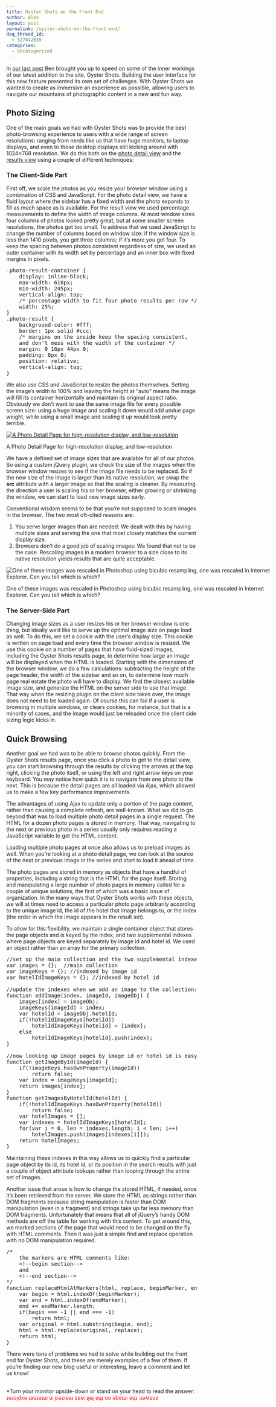 ```yaml
---
title: Oyster Shots on the Front End
author: Alex
layout: post
permalink: /oyster-shots-on-the-front-end/
dsq_thread_id:
  - 527842039
categories:
  - Uncategorized
---
```

In [our last post][1] Ben brought you up to speed on some of the inner workings of our latest addition to the site, Oyster Shots. Building the user interface for this new feature presented its own set of challenges. With Oyster Shots we wanted to create as immersive an experience as possible, allowing users to navigate our mountains of photographic content in a new and fun way.

## Photo Sizing

One of the main goals we had with Oyster Shots was to provide the best photo-browsing experience to users with a wide range of screen resolutions: ranging from nerds like us that have huge monitors, to laptop displays, and even to those desktop displays still kicking around with 1024&#215;768 resolution. We do this both on the [photo detail view][2] and the [results view][3] using a couple of different techniques:

### The Client-Side Part

First off, we scale the photos as you resize your browser window using a combination of CSS and JavaScript. For the photo detail view, we have a fluid layout where the sidebar has a fixed width and the photo expands to fill as much space as is available. For the result view we used percentage measurements to define the width of image columns. At most window sizes four columns of photos looked pretty great, but at some smaller screen resolutions, the photos got too small. To address that we used JavaScript to change the number of columns based on window size: if the window size is less than 1410 pixels, you get three columns; if it&#8217;s more you get four. To keep the spacing between photos consistent regardless of size, we used an outer container with its width set by percentage and an inner box with fixed margins in pixels.

<pre>.photo-result-container {
    display: inline-block;
    max-width: 610px;
    min-width: 245px;
    vertical-align: top;
    /* percentage width to fit four photo results per row */
    width: 25%;
}
.photo-result {
    background-color: #fff;
    border: 1px solid #ccc;
    /* margins on the inside keep the spacing consistent,
    and don't mess with the width of the container */
    margin: 0 16px 44px 0;
    padding: 8px 0;
    position: relative;
    vertical-align: top;
}</pre>

We also use CSS and JavaScript to resize the photos themselves. Setting the image&#8217;s width to 100% and leaving the height at &#8220;auto&#8221; means the image will fill its container horizontally and maintain its original aspect ratio. Obviously we don&#8217;t want to use the same image file for every possible screen size: using a huge image and scaling it down would add undue page weight, while using a small image and scaling it up would look pretty terrible.

<div id="attachment_122" class="wp-caption aligncenter" style="width: 740px">
  <a href="http://www.oyster.com/shots/?qa=location%3Ajamaica+beach#image=103161"><img class="size-full wp-image-122" title="pdp-compare" src="http://tech.oyster.com/wp-content/uploads/2011/07/pdp-compare.jpg" alt="A Photo Detail Page for high-resolution display, and low-resolution" /></a> 
  
  <p class="wp-caption-text">
    A Photo Detail Page for high-resolution display, and low-resolution
  </p>
</div>

We have a defined set of image sizes that are available for all of our photos. So using a custom jQuery plugin, we check the size of the images when the browser window resizes to see if the image file needs to be replaced. So if the new size of the image is larger than its native resolution, we swap the **src** attribute with a larger image so that the scaling is cleaner. By measuring the direction a user is scaling his or her browser, either growing or shrinking the window, we can start to load new image sizes early.

Conventional wisdom seems to be that you&#8217;re not supposed to scale images in the browser. The two most oft-cited reasons are:

  1. You serve larger images than are needed: We dealt with this by having multiple sizes and serving the one that most closely matches the current display size.
  2. Browsers don&#8217;t do a good job of scaling images: We found that not to be the case. Rescaling images in a modern browser to a size close to its native resolution yields results that are quite acceptable.

<div id="attachment_99" class="wp-caption aligncenter" style="width: 720px">
  <img class="size-full wp-image-99" title="Photoshop/Browser Scaling Comparison" src="http://tech.oyster.com/wp-content/uploads/2011/07/size-compare.jpg" alt="One of these images was rescaled in Photoshop using bicubic resampling, one was rescaled in Internet Explorer.  Can you tell which is which?" usemap="#size-compare" /> 
  
  <p class="wp-caption-text">
    One of these images was rescaled in Photoshop using bicubic resampling, one was rescaled in Internet Explorer. Can you tell which is which?
  </p>
</div>

<map name="size-compare">
  <area shape="rect" coords="0, 0, 360, 253" href="http://tech.oyster.com/wp-content/uploads/2011/07/left-big.jpg" target="_blank" />
  
  <area shape="rect" coords="361, 0, 720, 253" href="http://tech.oyster.com/wp-content/uploads/2011/07/right-big.jpg" target="_blank" />
</map>

### The Server-Side Part

Changing image sizes as a user resizes his or her browser window is one thing, but ideally we&#8217;d like to serve up the optimal image size on page load as well. To do this, we set a cookie with the user&#8217;s display size. This cookie is written on page load and every time the browser window is resized. We use this cookie on a number of pages that have fluid-sized images, including the Oyster Shots results page, to determine how large an image will be displayed when the HTML is loaded. Starting with the dimensions of the browser window, we do a few calculations: subtracting the height of the page header, the width of the sidebar and so on, to determine how much page real estate the photo will have to display. We find the closest available image size, and generate the HTML on the server side to use that image. That way when the resizing plugin on the client side takes over, the image does not need to be loaded again. Of course this can fail if a user is browsing in multiple windows, or clears cookies, for instance, but that is a minority of cases, and the image would just be reloaded once the client side sizing logic kicks in.

## Quick Browsing

Another goal we had was to be able to browse photos quickly. From the Oyster Shots results page, once you click a photo to get to the detail view, you can start browsing through the results by clicking the arrows at the top right, clicking the photo itself, or using the left and right arrow keys on your keyboard. You may notice how quick it is to navigate from one photo to the next. This is because the detail pages are all loaded via Ajax, which allowed us to make a few key performance improvements.

The advantages of using Ajax to update only a portion of the page content, rather than causing a complete refresh, are well-known. What we did to go beyond that was to load multiple photo detail pages in a single request. The HTML for a dozen photo pages is stored in memory. That way, navigating to the next or previous photo in a series usually only requires reading a JavaScript variable to get the HTML content.

Loading multiple photo pages at once also allows us to preload images as well. When you&#8217;re looking at a photo detail page, we can look at the source of the next or previous image in the series and start to load it ahead of time.

The photo pages are stored in memory as objects that have a handful of properties, including a string that is the HTML for the page itself. Storing and manipulating a large number of photo pages in memory called for a couple of unique solutions, the first of which was a basic issue of organization. In the many ways that Oyster Shots works with these objects, we will at times need to access a particular photo page arbitrarily according to the unique image id, the id of the hotel that image belongs to, or the index (the order in which the image appears in the result set).

To allow for this flexibility, we maintain a single container object that stores the page objects and is keyed by the index, and two supplemental indexes where page objects are keyed separately by image id and hotel id. We used an object rather than an array for the primary collection.

<pre>//set up the main collection and the two supplemental indexes:
var images = {};  //main collection
var imageKeys = {}; //indexed by image id
var hotelIdImageKeys = {}; //indexed by hotel id

//update the indexes when we add an image to the collection:
function addImage(index, imageId, imageObj) {
    images[index] = imageObj;
    imageKeys[imageId] = index;
    var hotelId = imageObj.hotelId;
    if(!hotelIdImageKeys[hotelId])
        hotelIdImageKeys[hotelId] = [index];
    else
        hotelIdImageKeys[hotelId].push(index);
}

//now looking up image pages by image id or hotel id is easy:
function getImageById(imageId) {
    if(!imageKeys.hasOwnProperty(imageId))
        return false;
    var index = imageKeys[imageId];
    return images[index];
}
function getImagesByHotelId(hotelId) {
    if(!hotelIdImageKeys.hasOwnProperty(hotelId))
        return false;
    var hotelImages = [];
    var indexes = hotelIdImageKeys[hotelId];
    for(var i = 0, len = indexes.length; i &lt; len; i++)
        hotelImages.push(images[indexes[i]]);
    return hotelImages;
}</pre>

Maintaining these indexes in this way allows us to quickly find a particular page object by its id, its hotel id, or its position in the search results with just a couple of object attribute lookups rather than looping through the entire set of images.

Another issue that arose is how to change the stored HTML, if needed, once it&#8217;s been retrieved from the server. We store the HTML as strings rather than DOM fragments because string manipulation is faster than DOM manipulation (even in a fragment) and strings take up far less memory than DOM fragments. Unfortunately that means that all of jQuery&#8217;s handy DOM methods are off the table for working with this content. To get around this, we marked sections of the page that would need to be changed on the fly with HTML comments. Then it was just a simple find and replace operation with no DOM manipulation required.

<pre>/*
    the markers are HTML comments like:
    &lt;!--begin section--&gt;
    and
    &lt;!--end section--&gt;
*/
function replaceHtmlAtMarkers(html, replace, beginMarker, endMarker) {
    var begin = html.indexOf(beginMarker);
    var end = html.indexOf(endMarker);
    end += endMarker.length;
    if(begin === -1 || end === -1)
        return html;
    var original = html.substring(begin, end);
    html = html.replace(original, replace);
    return html;
}</pre>

There were tons of problems we had to solve while building out the front end for Oyster Shots, and these are merely examples of a few of them. If you&#8217;re finding our new blog useful or interesting, leave a comment and let us know!

<a name="answer"></a>  
*Turn your monitor upside-down or stand on your head to read the answer:  
<span style="color: #ff0000;">ɹǝɹoןdxǝ ʇǝuɹǝʇuı uı pǝzısǝɹ sɐʍ ʇɟǝן ǝɥʇ uo ǝbɐɯı ǝɥʇ :ɹǝʍsuɐ</span>

 [1]: http://tech.oyster.com/how-our-photo-search-engine-really-works/
 [2]: http://www.oyster.com/shots/?qa=infinity-pool&sort=Sd#image=416766 "Oyster Shots Photo Detail View"
 [3]: http://www.oyster.com/shots/?qa=infinity-pool&sort=Sd#q=Infinity+Pool "Oyster Shots Results Page"